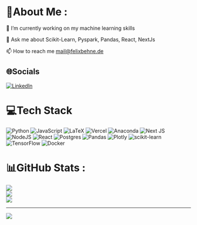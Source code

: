 # 💫About Me :
🔭 I’m currently working on my machine learning skills 

💬 Ask me about Scikit-Learn, Pyspark, Pandas, React, NextJs

📫 How to reach me mail@felixbehne.de

## 🌐Socials
[![LinkedIn](https://img.shields.io/badge/LinkedIn-%230077B5.svg?logo=linkedin&logoColor=white)](https://linkedin.com/in/felixbehne) 

# 💻Tech Stack
![Python](https://img.shields.io/badge/python-3670A0?style=for-the-badge&logo=python&logoColor=ffdd54) ![JavaScript](https://img.shields.io/badge/javascript-%23323330.svg?style=for-the-badge&logo=javascript&logoColor=%23F7DF1E) ![LaTeX](https://img.shields.io/badge/latex-%23008080.svg?style=for-the-badge&logo=latex&logoColor=white) ![Vercel](https://img.shields.io/badge/vercel-%23000000.svg?style=for-the-badge&logo=vercel&logoColor=white) ![Anaconda](https://img.shields.io/badge/Anaconda-%2344A833.svg?style=for-the-badge&logo=anaconda&logoColor=white) ![Next JS](https://img.shields.io/badge/Next-black?style=for-the-badge&logo=next.js&logoColor=white) ![NodeJS](https://img.shields.io/badge/node.js-6DA55F?style=for-the-badge&logo=node.js&logoColor=white) ![React](https://img.shields.io/badge/react-%2320232a.svg?style=for-the-badge&logo=react&logoColor=%2361DAFB) ![Postgres](https://img.shields.io/badge/postgres-%23316192.svg?style=for-the-badge&logo=postgresql&logoColor=white) ![Pandas](https://img.shields.io/badge/pandas-%23150458.svg?style=for-the-badge&logo=pandas&logoColor=white) ![Plotly](https://img.shields.io/badge/Plotly-%233F4F75.svg?style=for-the-badge&logo=plotly&logoColor=white) ![scikit-learn](https://img.shields.io/badge/scikit--learn-%23F7931E.svg?style=for-the-badge&logo=scikit-learn&logoColor=white) ![TensorFlow](https://img.shields.io/badge/TensorFlow-%23FF6F00.svg?style=for-the-badge&logo=TensorFlow&logoColor=white) ![Docker](https://img.shields.io/badge/docker-%230db7ed.svg?style=for-the-badge&logo=docker&logoColor=white)
# 📊GitHub Stats :
![](https://github-readme-stats.vercel.app/api?username=FelixBehne&theme=radical&hide_border=false&include_all_commits=false&count_private=false)<br/>
![](https://github-readme-streak-stats.herokuapp.com/?user=FelixBehne&theme=radical&hide_border=false)<br/>
![](https://github-readme-stats.vercel.app/api/top-langs/?username=FelixBehne&theme=radical&hide_border=false&include_all_commits=false&count_private=false&layout=compact)

---
[![](https://visitcount.itsvg.in/api?id=FelixBehne&icon=0&color=0)](https://visitcount.itsvg.in)
